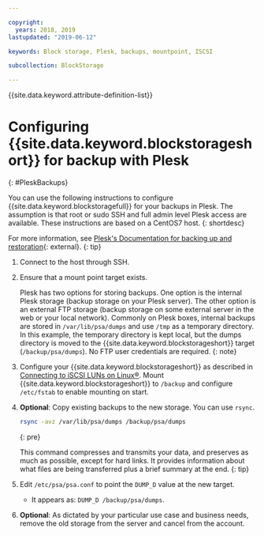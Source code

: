 ```yaml
---

copyright:
  years: 2018, 2019
lastupdated: "2019-06-12"

keywords: Block storage, Plesk, backups, mountpoint, ISCSI

subcollection: BlockStorage

---
```

{{site.data.keyword.attribute-definition-list}}

# Configuring {{site.data.keyword.blockstorageshort}} for backup with Plesk
{: #PleskBackups}

You can use the following instructions to configure {{site.data.keyword.blockstoragefull}} for your backups in Plesk. The assumption is that root or sudo SSH and full admin level Plesk access are available. These instructions are based on a CentOS7 host.
{: shortdesc}

For more information, see [Plesk's Documentation for backing up and restoration](https://docs.plesk.com/en-US/12.5/administrator-guide/backing-up-and-restoration.59256/){: external}.
{: tip}

1. Connect to the host through SSH.
2. Ensure that a mount point target exists.

   Plesk has two options for storing backups. One option is the internal Plesk storage (backup storage on your Plesk server). The other option is an external FTP storage (backup storage on some external server in the web or your local network). Commonly on Plesk boxes, internal backups are stored in `/var/lib/psa/dumps` and use `/tmp` as a temporary directory. In this example, the temporary directory is kept local, but the dumps directory is moved to the {{site.data.keyword.blockstorageshort}} target (`/backup/psa/dumps`). No FTP user credentials are required.
   {: note}

3. Configure your {{site.data.keyword.blockstorageshort}} as described in [Connecting to iSCSI LUNs on Linux&reg;](/docs/BlockStorage?topic=BlockStorage-mountingLinux#mountingLinux). Mount {{site.data.keyword.blockstorageshort}} to `/backup` and configure `/etc/fstab` to enable mounting on start.
4. **Optional**: Copy existing backups to the new storage. You can use `rsync`.
   ```sh
   rsync -avz /var/lib/psa/dumps /backup/psa/dumps
   ```
   {: pre}

    This command compresses and transmits your data, and preserves as much as possible, except for hard links. It provides information about what files are being transferred plus a brief summary at the end.
    {: tip}

5. Edit `/etc/psa/psa.conf` to point the `DUMP_D` value at the new target.
    - It appears as: `DUMP_D /backup/psa/dumps`.
6. **Optional**: As dictated by your particular use case and business needs, remove the old storage from the server and cancel from the account.
